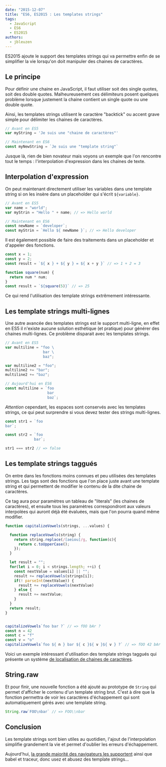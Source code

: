 ```yaml
---
date: "2015-12-07"
title: "ES6, ES2015 : Les templates strings"
tags:
  - JavaScript
  - ES6
  - ES2015
authors:
  - jbleuzen
---
```


ES2015 ajoute le support des templates strings qui va permettre enfin de se
simplifier la vie lorsqu'on doit manipuler des chaines de caractères.

## Le principe

Pour définir une chaine en JavaScript, il faut utiliser soit des single quotes,
soit des double quotes. Malheureusement ces délimiteurs posent quelques
problème lorsque justement la chaine contient un single quote ou une
double quote.

Ainsi, les templates strings utilisent le caractère "backtick" ou accent grave
simple pour délimiter les chaines de caractères.

``` js
// Avant en ES5
var myString = 'Je suis une "chaine de caractères"'

// Maintenant en ES6
const myNewString = `Je suis une "template string"`
```

Jusque là, rien de bien novateur mais voyons un exemple que l'on rencontre
tout le temps : l'interpolation d'expression dans les chaines de texte.

## Interpolation d'expression

On peut maintenant directement utiliser les variables dans une template string
si on les insère dans un placeholder qui s'écrit `${variable}`.

``` js
// Avant en ES5
var name = "world";
var myStrin = "Hello " + name; // => Hello world

// Maintenant en ES6
const newName = `developer`;
const myStrin = `Hello ${ newName }`; // => Hello developer
```

Il est également possible de faire des traitements dans un placeholder et
d'appeler des fonctions.

``` js
const x = 1;
const y = 2;
const result = `${ x } + ${ y } = ${ x + y }` // => 1 + 2 = 3

function square(num) {
  return num * num;
}
const result = `${square(5)}` // => 25
```
Ce qui rend l'utilisation des template strings extrêmement intéressante.

## Les template strings multi-lignes

Une autre avancée des templates strings est le support multi-ligne, en effet en
ES5 il n'existe aucune solution esthétique (et pratique) pour générer des
chaines multi-lignes.
Ce problème disparait avec les templates strings.

``` js
// Avant en ES5
var multiline = "foo \
                 bar \
                 baz";

var multiline2 = "foo";
multiline2 += "bar";
multiline2 += "baz";

// Aujourd'hui en ES6
const multiline = `foo
                   bar
                   baz`;
```

*Attention* cependant, les espaces sont conservés avec les templates strings,
ce qui peut surprendre si vous devez tester des strings multi-lignes.

``` js
const str1 = `foo
bar`;

const str2 = `foo
             bar`;

str1 === str2 // => false
```

## Les template strings taggués

On entre dans les fonctions moins connues et peu utilisées des templates strings.
Les tags sont des fonctions que l'on place juste avant une template string et
qui permettent de modifier le contenu de la dite chaine de caractères.

Ce tag aura pour paramètres un tableau de "literals" (les chaines de caractères),
et ensuite tous les paramètres correspondront aux valeurs interpolées qui auront
déjà été évaluées, mais que l'on pourra quand même modifier.

``` js
function capitalizeVowels(strings, ...values) {

  function replaceVowels(string) {
    return string.replace(/[aeiou]/g, function(c){
      return c.toUpperCase();
    });
  }

  let result = "";
  for(let i = 0; i < strings.length; ++i) {
    const nextValue = values[i] || "";
    result += replaceVowels(strings[i]);
    if(! parseInt(nextValue)) {
      result += replaceVowels(nextValue)
    } else {
      result += nextValue;
    }
  }
  return result;
}


capitalizeVowels`foo bar ?` // => fOO bAr ?
const n = 42
const c = "f"
const v = "o"
capitalizeVowels`foo ${ n } bar ${ c }${ v }${ v } ?` // => fOO 42 bAr fOO ?
```

Voici un exemple intéressant d'utilisation des template strings taggués qui
présente un système [de localisation de chaines de caractères](http://jaysoo.ca/2014/03/20/i18n-with-es6-template-strings/).

## String.raw

Et pour finir, une nouvelle fonction a été ajouté au prototype de `String` qui
permet d'afficher le contenu d'un template string brut. C'est à dire que la
fonction permettra de voir les caractères d'échappement qui sont
automatiquement gérés avec une template string.

``` js
String.raw`FOO\nbar` // => FOO\\nbar
```

## Conclusion

Les template strings sont bien utiles au quotidien, l'ajout de l'interpolation
simplifie grandement la vie et permet d'oublier les erreurs d'échappement.

Aujourd'hui, [la grande majorité des navigateurs les supportent](https://kangax.github.io/compat-table/es6/#test-template_strings)
ainsi que babel et traceur, donc usez et abusez des template strings…
